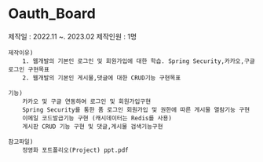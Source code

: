 # Oauth_Board

  제작일 : 2022.11 ~. 2023.02
	제작인원 : 1명

	제작이유)
		1. 웹개발의 기본인 로그인 및 회원가입에 대한 학습. Spring Security,카카오,구글로그인 구현목표
		2. 웹개발의 기본인 게시물,댓글에 대한 CRUD기능 구현목표

	기능)
		카카오 및 구글 연동하여 로그인 및 회원가입구현
		Spring Security를 통한 폼 로그인 회원가입 및 권한에 따른 게시물 열람기능 구현
		이메일 코드발급기능 구현 (캐시데이터는 Redis를 사용)
		게시판 CRUD 기능 구현 및 댓글,게시물 검색기능구현
	
	참고파일)
		정영화 포트폴리오(Project) ppt.pdf
